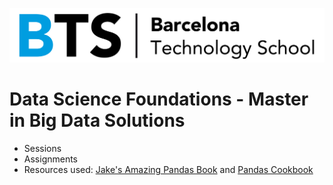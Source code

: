 ![BTS](/Logo-BTS.jpg)

# Data Science Foundations - Master in Big Data Solutions
- Sessions
- Assignments 
- Resources used: [Jake's Amazing Pandas Book](https://jakevdp.github.io/PythonDataScienceHandbook/) and [Pandas Cookbook](https://github.com/jvns/pandas-cookbook)
